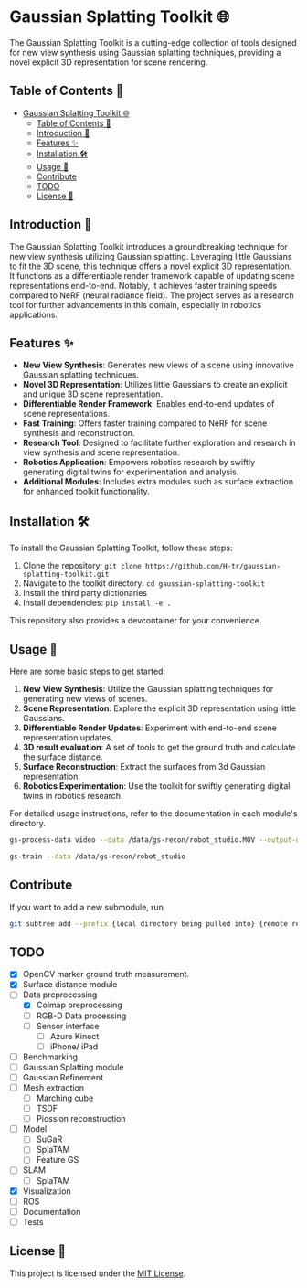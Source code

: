 # Gaussian Splatting Toolkit 🌐

The Gaussian Splatting Toolkit is a cutting-edge collection of tools designed for new view synthesis using Gaussian splatting techniques, providing a novel explicit 3D representation for scene rendering.

## Table of Contents 📜

- [Gaussian Splatting Toolkit 🌐](#gaussian-splatting-toolkit-)
  - [Table of Contents 📜](#table-of-contents-)
  - [Introduction 🚀](#introduction-)
  - [Features ✨](#features-)
  - [Installation 🛠️](#installation-️)
  - [Usage 🧰](#usage-)
  - [Contribute](#contribute)
  - [TODO](#todo)
  - [License 📝](#license-)

## Introduction 🚀

The Gaussian Splatting Toolkit introduces a groundbreaking technique for new view synthesis utilizing Gaussian splatting. Leveraging little Gaussians to fit the 3D scene, this technique offers a novel explicit 3D representation. It functions as a differentiable render framework capable of updating scene representations end-to-end. Notably, it achieves faster training speeds compared to NeRF (neural radiance field). The project serves as a research tool for further advancements in this domain, especially in robotics applications.

## Features ✨

- **New View Synthesis**: Generates new views of a scene using innovative Gaussian splatting techniques.
- **Novel 3D Representation**: Utilizes little Gaussians to create an explicit and unique 3D scene representation.
- **Differentiable Render Framework**: Enables end-to-end updates of scene representations.
- **Fast Training**: Offers faster training compared to NeRF for scene synthesis and reconstruction.
- **Research Tool**: Designed to facilitate further exploration and research in view synthesis and scene representation.
- **Robotics Application**: Empowers robotics research by swiftly generating digital twins for experimentation and analysis.
- **Additional Modules**: Includes extra modules such as surface extraction for enhanced toolkit functionality.

## Installation 🛠️

To install the Gaussian Splatting Toolkit, follow these steps:

1. Clone the repository: `git clone https://github.com/H-tr/gaussian-splatting-toolkit.git`
2. Navigate to the toolkit directory: `cd gaussian-splatting-toolkit`
3. Install the third party dictionaries
4. Install dependencies: `pip install -e .`

This repository also provides a devcontainer for your convenience.

## Usage 🧰

Here are some basic steps to get started:

1. **New View Synthesis**: Utilize the Gaussian splatting techniques for generating new views of scenes.
2. **Scene Representation**: Explore the explicit 3D representation using little Gaussians.
3. **Differentiable Render Updates**: Experiment with end-to-end scene representation updates.
4. **3D result evaluation**: A set of tools to get the ground truth and calculate the surface distance.
5. **Surface Reconstruction**: Extract the surfaces from 3d Gaussian representation.
6. **Robotics Experimentation**: Use the toolkit for swiftly generating digital twins in robotics research.

For detailed usage instructions, refer to the documentation in each module's directory.

```bash
gs-process-data video --data /data/gs-recon/robot_studio.MOV --output-dir /data/gs-recon/robot_studio --sfm-tool colmap --num-frames-target 1000
```

```bash
gs-train --data /data/gs-recon/robot_studio
```

## Contribute

If you want to add a new submodule, run
```bash
git subtree add --prefix {local directory being pulled into} {remote repo URL} {remote branch} --squash
```

## TODO
- [x] OpenCV marker ground truth measurement.
- [x] Surface distance module
- [ ] Data preprocessing
  - [x] Colmap preprocessing
  - [ ] RGB-D Data processing
  - [ ] Sensor interface
    - [ ] Azure Kinect
    - [ ] iPhone/ iPad
- [ ] Benchmarking
- [ ] Gaussian Splatting module
- [ ] Gaussian Refinement
- [ ] Mesh extraction
  - [ ] Marching cube
  - [ ] TSDF
  - [ ] Piossion reconstruction
- [ ] Model
  - [ ] SuGaR
  - [ ] SplaTAM
  - [ ] Feature GS
- [ ] SLAM
  - [ ] SplaTAM
- [x] Visualization
- [ ] ROS
- [ ] Documentation
- [ ] Tests

## License 📝

This project is licensed under the [MIT License](LICENSE).
